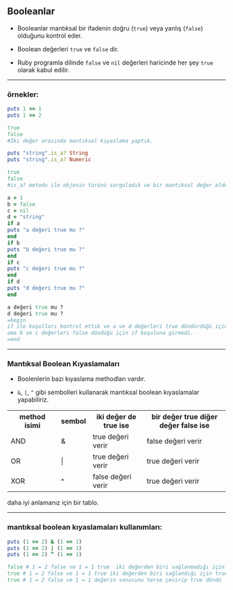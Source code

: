 ## Booleanlar

* Booleanlar mantıksal bir ifadenin doğru (`true`) veya yanlış (`false`) olduğunu kontrol eder.

* Boolean değerleri `true` ve `false` dir.

* Ruby programla dilinde `false` ve `nil` değerleri haricinde her şey `true` olarak kabul edilir.

<hr></hr>
<h3>örnekler:</h3>

```ruby
puts 1 == 1
puts 1 == 2
```
```ruby
true
false
#İki değer arasında mantıksal kıyaslama yaptık.
```
```ruby
puts "string".is_a? String
puts "string".is_a? Numeric
```
```ruby
true
false
#is_a? metodu ile objenin türünü sorguladık ve bir mantıksal değer elde ettik
```
```ruby
a = 1
b = false
c = nil
d = "string"
if a
puts "a değeri true mu ?"
end
if b
puts "b değeri true mu ?"
end
if c
puts "c değeri true mu ?"
end
if d
puts "d değeri true mu ?"
end
```
```ruby
a değeri true mu ?
d değeri true mu ?
=begin
if ile koşulları kontrol ettik ve a ve d değerleri true döndürdüğü için if koşuluna girdi
ama b ve c değerleri false döndüğü için if koşuluna girmedi.
=end
```

<hr></hr>
<h3>Mantıksal Boolean Kıyaslamaları</h3>

* Boolenlerin bazı kıyaslama methodları vardır.

* `&`, `|`, `^` gibi sembolleri kullanarak mantıksal boolean kıyaslamalar yapabiliriz.

<table style="width:100%">
<tr>
<th  width="100px">method isimi</th>
<th>sembol</th>
<th>iki değer de true ise </th>
<th>bir değer true diğer değer false ise</th>
</tr>
<tr>
<td>AND</td>
<td>&</td>
<td>true değeri verir</td>
<td>false değeri verir</td>
</tr>
<tr>
<td>OR</td>
<td>|</td>
<td>true değeri verir</td>
<td>true değeri verir</td>
</tr>
<tr>
<td>XOR</td>
<td>^</td>
<td>false değeri verir</td>
<td>true değeri verir</td>
</tr>
</table>

daha iyi anlamanız için bir tablo.

<hr></hr>

<h3>mantıksal boolean kıyaslamaları kullanımları:</h3>

```ruby
puts (1 == 2) & (1 == 1)
puts (1 == 2) | (1 == 1)
puts (1 == 2) ^ (1 == 1)
```
```ruby
false # 1 = 2 false ve 1 = 1 true  iki değerden biri sağlanmadığı için false döndü
true # 1 = 2 false ve 1 = 1 true iki değerden biri sağlandığı için true döndü
true # 1 = 2 false ve 1 = 1 değerin sonucunu terse çevirip true döndü
```

